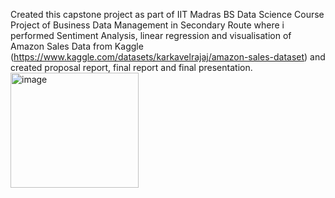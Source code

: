 Created this capstone project as part of IIT Madras BS Data Science Course Project of Business Data Management in Secondary Route where i performed Sentiment Analysis, linear regression and visualisation of Amazon Sales Data from Kaggle (https://www.kaggle.com/datasets/karkavelrajaj/amazon-sales-dataset) and created proposal report, final report and final presentation.    
                                                                                                                                                                                                                                                                                                                                                                                                                                                                                                                                                                                                                                                                                                  <img width="205" height="184" alt="image" src="https://github.com/user-attachments/assets/1fa1a7e0-0604-4657-9e9e-6fb6fb5a62f6" />

